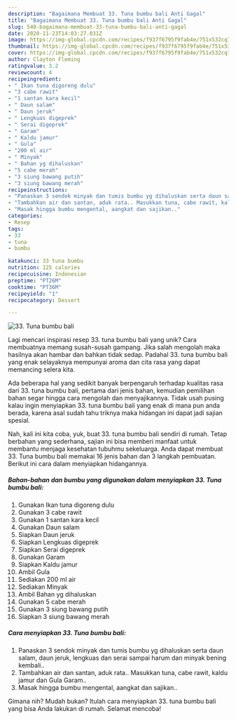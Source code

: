 ```yaml
---
description: "Bagaimana Membuat 33. Tuna bumbu bali Anti Gagal"
title: "Bagaimana Membuat 33. Tuna bumbu bali Anti Gagal"
slug: 540-bagaimana-membuat-33-tuna-bumbu-bali-anti-gagal
date: 2020-11-23T14:03:27.031Z
image: https://img-global.cpcdn.com/recipes/f937f6795f9fab4e/751x532cq70/33-tuna-bumbu-bali-foto-resep-utama.jpg
thumbnail: https://img-global.cpcdn.com/recipes/f937f6795f9fab4e/751x532cq70/33-tuna-bumbu-bali-foto-resep-utama.jpg
cover: https://img-global.cpcdn.com/recipes/f937f6795f9fab4e/751x532cq70/33-tuna-bumbu-bali-foto-resep-utama.jpg
author: Clayton Fleming
ratingvalue: 3.2
reviewcount: 4
recipeingredient:
- " Ikan tuna digoreng dulu"
- "3 cabe rawit"
- "1 santan kara kecil"
- " Daun salam"
- " Daun jeruk"
- " Lengkuas digeprek"
- " Serai digeprek"
- " Garam"
- " Kaldu jamur"
- " Gula"
- "200 ml air"
- " Minyak"
- " Bahan yg dihaluskan"
- "5 cabe merah"
- "3 siung bawang putih"
- "3 siung bawang merah"
recipeinstructions:
- "Panaskan 3 sendok minyak dan tumis bumbu yg dihaluskan serta daun salam, daun jeruk, lengkuas dan serai sampai harum dan minyak bening kembali.."
- "Tambahkan air dan santan, aduk rata.. Masukkan tuna, cabe rawit, kaldu jamur dan Gula Garam.."
- "Masak hingga bumbu mengental, aangkat dan sajikan.."
categories:
- Resep
tags:
- 33
- tuna
- bumbu

katakunci: 33 tuna bumbu 
nutrition: 125 calories
recipecuisine: Indonesian
preptime: "PT26M"
cooktime: "PT36M"
recipeyield: "1"
recipecategory: Dessert

---
```



![33. Tuna bumbu bali](https://img-global.cpcdn.com/recipes/f937f6795f9fab4e/751x532cq70/33-tuna-bumbu-bali-foto-resep-utama.jpg)

Lagi mencari inspirasi resep 33. tuna bumbu bali yang unik? Cara membuatnya memang susah-susah gampang. Jika salah mengolah maka hasilnya akan hambar dan bahkan tidak sedap. Padahal 33. tuna bumbu bali yang enak selayaknya mempunyai aroma dan cita rasa yang dapat memancing selera kita.



Ada beberapa hal yang sedikit banyak berpengaruh terhadap kualitas rasa dari 33. tuna bumbu bali, pertama dari jenis bahan, kemudian pemilihan bahan segar hingga cara mengolah dan menyajikannya. Tidak usah pusing kalau ingin menyiapkan 33. tuna bumbu bali yang enak di mana pun anda berada, karena asal sudah tahu triknya maka hidangan ini dapat jadi sajian spesial.


Nah, kali ini kita coba, yuk, buat 33. tuna bumbu bali sendiri di rumah. Tetap berbahan yang sederhana, sajian ini bisa memberi manfaat untuk membantu menjaga kesehatan tubuhmu sekeluarga. Anda dapat membuat 33. Tuna bumbu bali memakai 16 jenis bahan dan 3 langkah pembuatan. Berikut ini cara dalam menyiapkan hidangannya.

<!--inarticleads1-->

##### Bahan-bahan dan bumbu yang digunakan dalam menyiapkan 33. Tuna bumbu bali:

1. Gunakan  Ikan tuna digoreng dulu
1. Gunakan 3 cabe rawit
1. Gunakan 1 santan kara kecil
1. Gunakan  Daun salam
1. Siapkan  Daun jeruk
1. Siapkan  Lengkuas digeprek
1. Siapkan  Serai digeprek
1. Gunakan  Garam
1. Siapkan  Kaldu jamur
1. Ambil  Gula
1. Sediakan 200 ml air
1. Sediakan  Minyak
1. Ambil  Bahan yg dihaluskan
1. Gunakan 5 cabe merah
1. Gunakan 3 siung bawang putih
1. Siapkan 3 siung bawang merah




<!--inarticleads2-->

##### Cara menyiapkan 33. Tuna bumbu bali:

1. Panaskan 3 sendok minyak dan tumis bumbu yg dihaluskan serta daun salam, daun jeruk, lengkuas dan serai sampai harum dan minyak bening kembali..
1. Tambahkan air dan santan, aduk rata.. Masukkan tuna, cabe rawit, kaldu jamur dan Gula Garam..
1. Masak hingga bumbu mengental, aangkat dan sajikan..




Gimana nih? Mudah bukan? Itulah cara menyiapkan 33. tuna bumbu bali yang bisa Anda lakukan di rumah. Selamat mencoba!
